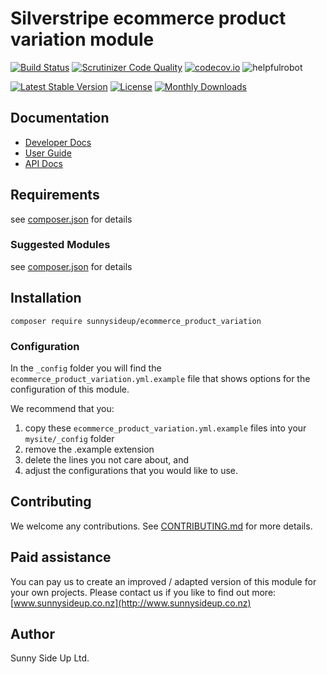 # Silverstripe ecommerce product variation module
[![Build Status](https://travis-ci.org/sunnysideup/silverstripe-ecommerce_product_variation.svg?branch=master)](https://travis-ci.org/sunnysideup/silverstripe-ecommerce_product_variation)
[![Scrutinizer Code Quality](https://scrutinizer-ci.com/g/sunnysideup/silverstripe-ecommerce_product_variation/badges/quality-score.png?b=master)](https://scrutinizer-ci.com/g/sunnysideup/silverstripe-ecommerce_product_variation/?branch=master)
[![codecov.io](https://codecov.io/github/sunnysideup/silverstripe-ecommerce_product_variation/coverage.svg?branch=master)](https://codecov.io/github/sunnysideup/silverstripe-ecommerce_product_variation?branch=master)
![helpfulrobot](https://helpfulrobot.io/sunnysideup/ecommerce_product_variation/badge)

[![Latest Stable Version](https://poser.pugx.org/sunnysideup/ecommerce_product_variation/version)](https://packagist.org/packages/sunnysideup/ecommerce_product_variation)
[![License](https://poser.pugx.org/sunnysideup/ecommerce_product_variation/license)](https://packagist.org/packages/sunnysideup/ecommerce_product_variation)
[![Monthly Downloads](https://poser.pugx.org/sunnysideup/ecommerce_product_variation/d/monthly)](https://packagist.org/packages/sunnysideup/ecommerce_product_variation)


## Documentation



 * [Developer Docs](docs/en/INDEX.md)
 * [User Guide](docs/en/userguide.md)
 * [API Docs](http://docs.ssmods.com/sunnysideup/ecommerce_product_variation)

## Requirements



see [composer.json](composer.json) for details

### Suggested Modules



see [composer.json](composer.json) for details


## Installation


```
composer require sunnysideup/ecommerce_product_variation
```

### Configuration



In the `_config` folder you will find the `ecommerce_product_variation.yml.example`
file that shows options for the configuration of this module.

We recommend that you:

  1. copy these `ecommerce_product_variation.yml.example` files into your
`mysite/_config` folder
  2. remove the .example extension
  3. delete the lines you not care about, and
  4. adjust the configurations that you would like to use.


## Contributing



We welcome any contributions. See [CONTRIBUTING.md](CONTRIBUTING.md) for more details.

## Paid assistance



You can pay us to create an improved / adapted version of this module for your own projects.  Please contact us if you like to find out more: [www.sunnysideup.co.nz](http://www.sunnysideup.co.nz)

## Author



Sunny Side Up Ltd.
